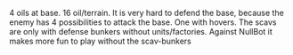 4 oils at base. 16 oil/terrain. It is very hard to defend the base, because the enemy has 4 possibilities to attack the base. One with hovers. The scavs are only with defense bunkers without units/factories. Against NullBot it makes more fun to play without the scav-bunkers